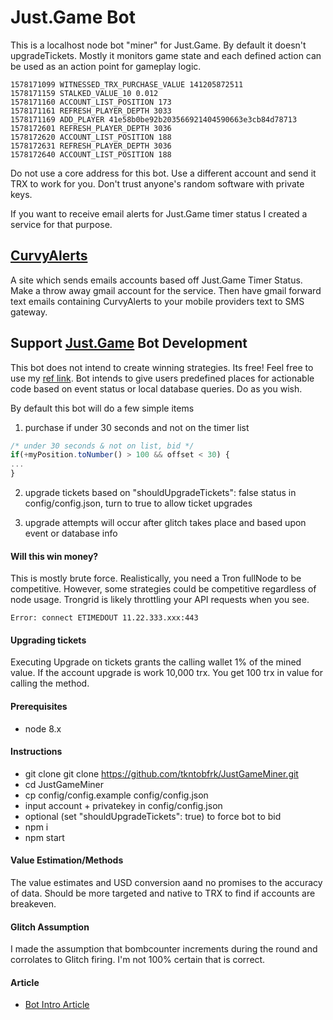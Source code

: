 # Just.Game Bot
This is a localhost node bot "miner" for Just.Game. By default it doesn't upgradeTickets. Mostly it monitors game state and each defined action can be used as an action point for gameplay logic.

````
1578171099 WITNESSED_TRX_PURCHASE_VALUE 141205872511
1578171159 STALKED_VALUE_10 0.012
1578171160 ACCOUNT_LIST_POSITION 173
1578171161 REFRESH_PLAYER_DEPTH 3033
1578171169 ADD_PLAYER 41e58b0be92b203566921404590663e3cb84d78713
1578172601 REFRESH_PLAYER_DEPTH 3036
1578172620 ACCOUNT_LIST_POSITION 188
1578172631 REFRESH_PLAYER_DEPTH 3036
1578172640 ACCOUNT_LIST_POSITION 188
````

Do not use a core address for this bot. Use a different account and send
it TRX to work for you. Don't trust anyone's random software with private keys.

If you want to receive email alerts for Just.Game timer status I created a service for that purpose.

## [CurvyAlerts](https://curvyalerts.com)
A site which sends emails accounts based off Just.Game Timer Status. Make a throw away gmail account for the service. Then have gmail forward text emails containing CurvyAlerts to your mobile providers text to SMS gateway.

## Support [Just.Game](https://curvy.ai/andrewyang) Bot Development

This bot does not intend to create winning strategies. Its free! Feel free to use my [ref link](https://curvy.ai/andrewyang). Bot  intends to give users predefined places for actionable code based on event status or local database queries. Do as you wish.

By default this bot will do a few simple items
1) purchase if under 30 seconds and not on the timer list

````javascript
/* under 30 seconds & not on list, bid */
if(+myPosition.toNumber() > 100 && offset < 30) {
...
}
````

2) upgrade tickets based on  "shouldUpgradeTickets": false status in
config/config.json, turn to true to allow ticket upgrades

3) upgrade attempts will occur after glitch takes place and based upon event or database info

#### Will this win money?

This is mostly brute force. Realistically, you need a Tron fullNode to be competitive. However, some strategies could be competitive regardless of node usage. Trongrid is likely throttling your API requests when you see.

````
Error: connect ETIMEDOUT 11.22.333.xxx:443
````

#### Upgrading tickets
Executing Upgrade on tickets grants the calling wallet 1% of the mined value. If the account upgrade is work 10,000 trx. You get 100 trx in value for calling the method.

#### Prerequisites
* node 8.x

#### Instructions

* git clone git clone https://github.com/tkntobfrk/JustGameMiner.git
* cd JustGameMiner
* cp config/config.example config/config.json
* input account + privatekey in config/config.json
* optional (set "shouldUpgradeTickets": true) to force bot to bid
* npm i
* npm start


#### Value Estimation/Methods
The value estimates and USD conversion aand no promises to the accuracy of data. Should be more targeted and native to TRX to find if accounts are breakeven.

#### Glitch Assumption

I made the assumption that bombcounter increments during the round and corrolates to Glitch firing. I'm not 100% certain that is correct.

#### Article
* [Bot Intro Article](https://medium.com/@brucedotio/just-game-bot-af69bebaf724)
